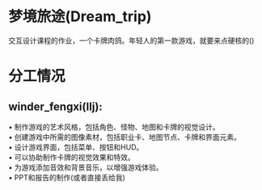 # 梦境旅途(Dream_trip)
交互设计课程的作业，一个卡牌肉鸽。年轻人的第一款游戏，就要来点硬核的()  
# 分工情况
## winder_fengxi(llj):  
  •	制作游戏的艺术风格，包括角色、怪物、地图和卡牌的视觉设计。  
•	创建游戏中所需的图像素材，包括职业卡、地图节点、卡牌和界面元素。  
•	设计游戏界面，包括菜单、按钮和HUD。  
•	可以协助制作卡牌的视觉效果和特效。  
•	为游戏添加音效和背景音乐，以增强游戏体验。  
•	PPT和报告的制作(或者直接丢给我)  

